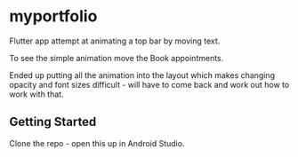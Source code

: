 # myportfolio

Flutter app attempt at animating a top bar by moving text.

To see the simple animation move the Book appointments.

Ended up putting all the animation into the layout which makes changing opacity and font sizes difficult - will have to come back and work out how to work with that.

## Getting Started

Clone the repo - open this up in Android Studio.
